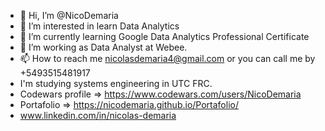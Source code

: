 - 👋 Hi, I’m @NicoDemaria
- 👀 I’m interested in learn Data Analytics
- 🌱 I’m currently learning Google Data Analytics Professional Certificate
- 💞️ I’m working as Data Analyst at Webee.
- 📫 How to reach me nicolasdemaria4@gmail.com  or you can call me by +5493515481917
- I'm studying systems engineering in UTC FRC.
- Codewars profile => https://www.codewars.com/users/NicoDemaria  
- Portafolio => https://nicodemaria.github.io/Portafolio/
- www.linkedin.com/in/nicolas-demaria



<!---
NicoDemaria/NicoDemaria is a ✨ special ✨ repository because its `README.md` (this file) appears on your GitHub profile.
You can click the Preview link to take a look at your changes.
--->
